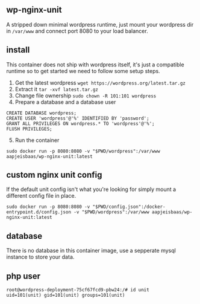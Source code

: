 ## wp-nginx-unit
A stripped down minimal wordpress runtime, just mount your wordpress dir in `/var/www` and connect port 8080 to your load balancer.

## install
This container does not ship with wordpress itself, it's just a compatible runtime so to get started we need to follow some setup steps.
1. Get the latest wordpress `wget https://wordpress.org/latest.tar.gz`
2. Extract it `tar -xvf latest.tar.gz`
3. Change file ownership `sudo chown -R 101:101 wordpress`
4. Prepare a database and a database user
```
CREATE DATABASE wordpress;
CREATE USER 'wordpress'@'%' IDENTIFIED BY 'password';
GRANT ALL PRIVILEGES ON wordpress.* TO 'wordpress'@'%';
FLUSH PRIVILEGES;
```
5. Run the container
```
sudo docker run -p 8080:8080 -v "$PWD/wordpress":/var/www aapjeisbaas/wp-nginx-unit:latest
```

## custom nginx unit config
If the default unit config isn't what you're looking for simply mount a different config file in place.
```
sudo docker run -p 8080:8080 -v "$PWD/config.json":/docker-entrypoint.d/config.json -v "$PWD/wordpress":/var/www aapjeisbaas/wp-nginx-unit:latest
```

## database
There is no database in this container image, use a sepperate mysql instance to store your data.

## php user
```
root@wordpress-deployment-75cf67fcd9-pbw24:/# id unit
uid=101(unit) gid=101(unit) groups=101(unit)
```